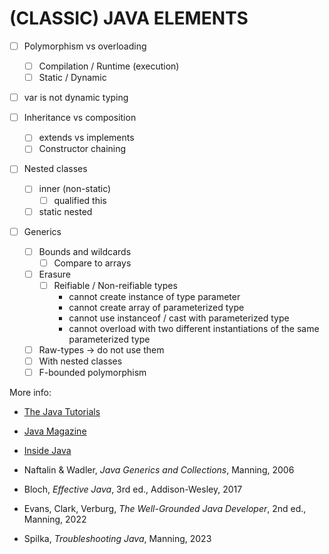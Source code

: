 (CLASSIC) JAVA ELEMENTS
=======================


- [ ] Polymorphism vs overloading
  - [ ] Compilation / Runtime (execution)
  - [ ] Static / Dynamic

- [ ] var is not dynamic typing

- [ ] Inheritance vs composition
  - [ ] extends vs implements
  - [ ] Constructor chaining

- [ ] Nested classes
  - [ ] inner (non-static)
    - [ ] qualified this
  - [ ] static nested

- [ ] Generics
  - [ ] Bounds and wildcards
    - [ ] Compare to arrays
  - [ ] Erasure
    - [ ] Reifiable / Non-reifiable types
      - cannot create instance of type parameter
      - cannot create array of parameterized type
      - cannot use instanceof / cast with parameterized type
      - cannot overload with two different instantiations of the same parameterized type
  - [ ] Raw-types -> do not use them
  - [ ] With nested classes
  - [ ] F-bounded polymorphism

More info:

- [The Java Tutorials](https://docs.oracle.com/javase/tutorial/java/index.html)
- [Java Magazine](https://blogs.oracle.com/javamagazine/)
- [Inside Java](https://inside.java/)

- Naftalin & Wadler, _Java Generics and Collections_, Manning, 2006
- Bloch, _Effective Java_, 3rd ed., Addison-Wesley, 2017
- Evans, Clark, Verburg, _The Well-Grounded Java Developer_, 2nd ed., Manning, 2022
- Spilka, _Troubleshooting Java_, Manning, 2023
